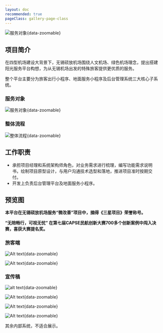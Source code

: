 ```yaml
---
layout: doc
recommended: true
pageClass: gallery-page-class
---
```


<div class="flex items-center justify-center">

![服务对象](/sunnyland.svg){data-zoomable}

</div>

## 项目简介 ##

在四型机场建设大背景下，无锡硕放机场围绕人文机场、绿色机场理念，提出搭建阳光服务平台构想，为从无锡机场出发的特殊旅客提供更优质的服务。

整个平台主要分为旅客出行小程序、地面服务小程序及后台管理系统三大核心子系统。

### 服务对象 ###


![服务对象](/images/cmono-f6b17711e73e91ff42cbe13b77cfcf7.png){data-zoomable}

### 整体流程 ###


![整体流程](/images/cmono-453d84abb453080a9b5787ecbc50c1d.png){data-zoomable}

## 工作职责 ##

- 承担项目经理和系统架构师角色，对业务需求进行梳理，编写功能需求说明书，绘制项目原型设计，与用户沟通技术选型和落地，推进项目准时按期交付。
- 开发上负责后台管理平台及地面服务小程序。

## 预览图 ##

**本平台在无锡硕放机场服务“微改善”项目中，摘得《三星项目》荣誉称号。**

**“无陪畅行，可视无忧” 在第七届CAPSE民航创新大赛700多个创新案例中闯入决赛，喜获大赛提名奖。**

### 旅客端 ###

<div class="w-full flex flex-col gap-8 justify-evenly items-center mb-4">

![Alt text](/images/cmono-air_passenger1.png){data-zoomable}

![Alt text](/images/cmono-air_passenger2.png){data-zoomable}

</div>

### 宣传稿 ###

<div class="grid grid-cols-2 md:grid-cols-4 gap-2">

![alt text](/images/cmono-IMG_0890(20240425-070743).jpg){data-zoomable}

![Alt text](/images/cmono-20240104150934.png){data-zoomable}

![Alt text](/images/cmono-d8ada751f7a9aadebbff2557c19cba0.jpg){data-zoomable}

![Alt text](/images/cmono-2f3236719cc6fdee8b1ae6f82d880d5.jpg){data-zoomable}

</div>

其余内部系统，不适合展示。
